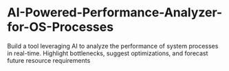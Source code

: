 # AI-Powered-Performance-Analyzer-for-OS-Processes
Build a tool leveraging AI to analyze the performance of system processes in real-time. Highlight bottlenecks, suggest optimizations, and forecast future resource requirements
